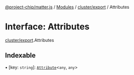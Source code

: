 [@project-chip/matter.js](../README.md) / [Modules](../modules.md) / [cluster/export](../modules/cluster_export.md) / Attributes

# Interface: Attributes

[cluster/export](../modules/cluster_export.md).Attributes

## Indexable

▪ [key: `string`]: [`Attribute`](cluster_export.Attribute.md)\<`any`, `any`\>
